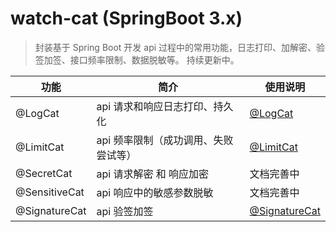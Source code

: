 # watch-cat (SpringBoot 3.x)
  > 封装基于 Spring Boot 开发 api 过程中的常用功能，日志打印、加解密、验签加签、接口频率限制、数据脱敏等。
  > 持续更新中。

| 功能            | 简介                   | 使用说明                        |
|-|----------------------|-----------------------------|
| @LogCat       | api 请求和响应日志打印、持久化    | [@LogCat](docs/LOG-CAT.md)     |
| @LimitCat     | api 频率限制（成功调用、失败尝试等） | [@LimitCat](docs/LIMIT-CAT.md) |
| @SecretCat    | api 请求解密 和 响应加密      | 文档完善中                       |
| @SensitiveCat | api 响应中的敏感参数脱敏       | 文档完善中                           |
| @SignatureCat      | api 验签加签             | [@SignatureCat](docs/SIGN-CAT.md)   |